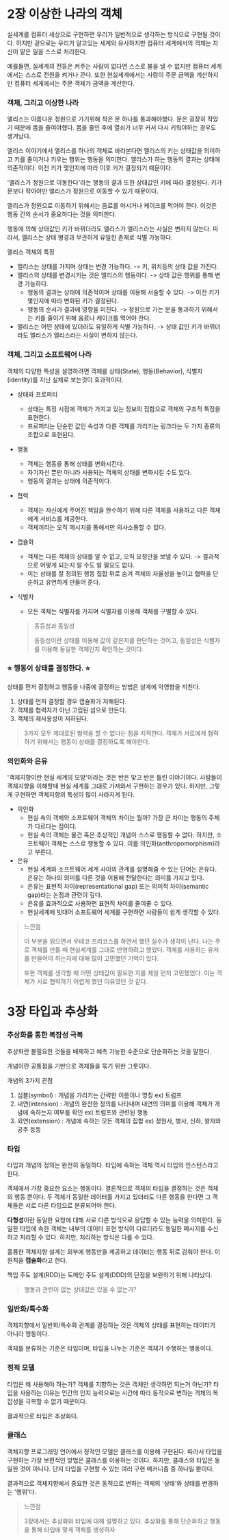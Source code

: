 # 2장 이상한 나라의 객체

실세계를 컴퓨터 세상으로 구현하면 우리가 일반적으로 생각하는 방식으로 구현될 것이다.
하지만 겉으로는 우리가 알고있는 세계와 유사하지만 컴퓨터 세계에서의 객체는 자신이 맡은 일을 스스로 처리한다.

예를들면, 실세계의 전등은 켜주는 사람이 없다면 스스로 불을 낼 수 없지만 컴퓨터 세계에서는 스스로 전원을 켜거나 끈다.
또한 현실세계에서는 사람이 주문 금액을 계산하지만 컴퓨터 세게에서는 주문 객체가 금액을 계산한다.

### 객체, 그리고 이상한 나라

앨리스는 아름다운 정원으로 가기위해 작은 문 하나를 통과해야했다. 
문은 굉장히 작았기 때문에 몸을 줄여야했다. 몸을 줄인 후에 열쇠가 너무 커서 다시 키워야하는 경우도 생겨났다.

앨리스 이야기에서 엘리스를 하나의 객체로 바라본다면 앨리스의 키는 상태값을 의미하고 키를 줄이거나 키우는 행위는 행동을 의미한다.
앨리스가 하는 행동의 결과는 상태에 의존적이다. 이전 키가 몇인지에 따라 이후 키가 결정되기 때문이다.

'앨리스가 정원으로 이동한다'라는 행동의 결과 또한 상태값인 키에 따라 결정된다.
키가 문보다 작아야만 앨리스가 정원으로 이동할 수 있기 때문이다.

앨리스가 정원으로 이동하기 위해서는 음료를 마시거나 케이크를 먹어야 한다. 
이것은 행동 간의 순서가 중요하다는 것을 의미한다.

행동에 의해 상태값인 키가 바뀌더라도 앨리스가 앨리스라는 사실은 변하지 않는다.
따라서, 앨리스는 상태 병경과 무관하게 유일한 존재로 식별 가능하다.

앨리스 객체의 특징

- 앨리스는 상태를 가지며 상태는 변경 가능하다. -> 키, 위치등의 상태 값을 가진다.
- 앨리스의 상태를 변경시키는 것은 앨리스의 행동이다. -> 상태 값은 행위를 통해 변경 가능하다.
  - 행동의 결과는 상태에 의존적이며 상태를 이용해 서술할 수 있다. -> 이전 키가 몇인지에 따라 변화된 키가 결정된다.
  - 행동의 순서가 결과에 영향을 미친다. -> 정원으로 가는 문을 통과하기 위해서는 키를 줄이기 위해 음료나 케이크를 먹어야 한다.
- 앨리스는 어떤 상태에 있더라도 유일하게 식별 가능하다. -> 상태 값인 키가 바뀌더라도 앨리스가 앨리스라는 사실이 변하지 않는다.

### 객체, 그리고 소프트웨어 나라

객체의 다양한 특성을 설명하려면 객체를 상태(State), 행동(Behavior), 식별자(identity)를 지닌 실체로 보는것이 효과적이다.

- 상태와 프로퍼티
  - 상태는 특정 시점에 객체가 가지고 있는 정보의 집합으로 객체의 구조적 특징을 표현한다.
  - 프로퍼티는 단순한 값인 속성과 다른 객체를 가리키는 링크라는 두 가지 종류의 조합으로 표현된다.
- 행동 
  - 객체는 행동을 통해 상태를 변화시킨다.
  - 자기자신 뿐만 아니라 사용되는 객체의 상태를 변화시킬 수도 있다.
  - 행동의 결과는 상태에 의존적이다.
- 협력
  - 객체는 자신에게 주어진 책임을 완수하기 위해 다른 객체를 사용하고 다른 객체에게 서비스를 제공한다.
  - 객체끼리는 오직 메시지를 통해서만 의사소통할 수 있다.
- 캡슐화
  - 객체는 다른 객체의 상태를 알 수 없고, 오직 요청만을 보낼 수 있다. -> 결과적으로 어떻게 되는지 알 수도 알 필요도 없다.
  - 이는 상태를 잘 정의된 행동 집합 뒤로 숨겨 객체의 자율성을 높이고 협력을 단순하고 유연하게 만들어 준다.
- 식별자 
  - 모든 객체는 식별자를 가지며 식별자를 이용해 객체를 구별할 수 있다.

  > 동등성과 동일성
  > 
  > 동등성이란 상태를 이용해 값이 같은지를 판단하는 것이고, 동일성은 식별자를 이용해 동일한 객체인지 확인하는 것이다.

### ⭐ ️행동이 상태를 결정한다. ⭐️

상태를 먼저 결정하고 행동을 나중에 결정하는 방법은 설계에 악영향을 끼친다.

1. 상태를 먼저 결정할 경우 캡슐화가 저해된다.
2. 객체를 협력자가 아닌 고립된 섬으로 만든다.
3. 객체의 재사용성이 저하된다.

> 3가지 모두 제대로된 협력을 할 수 없다는 점을 지적한다.
> 객체가 서로에게 협력하기 위해서는 행동이 상태를 결정하도록 해야한다.

### 의인화와 은유

'객체지향이란 현실 세계의 모방'이라는 것은 반은 맞고 반은 틀린 이야기이다.
사람들이 객체지향을 이해할때 현실 세계를 그대로 가져와서 구현하는 경우가 있다. 
하지만, 그렇게 구현하면 객체지향의 특성이 많이 사라지게 된다.

- 의인화
  - 현실 속의 객체와 소프트웨어 객체의 차이는 뭘까? 가장 큰 차이는 행동의 주체가 다르다는 점이다. 
  - 현실 속의 객체는 물건 혹은 추상적인 개념이 스스로 행동할 수 없다. 하지만, 소프트웨어 객체는 스스로 행동할 수 있다. 이를 의인화(anthropomorphism)라고 부른다.
- 은유
  - 현실 세계와 소프트웨어 세계 사이의 관계를 설명해줄 수 있는 단어는 은유다.
    은유는 하나의 의미를 다른 것을 이용해 전달한다는 의미를 가지고 있다.
  - 은유는 표현적 차이(representational gap) 또는 의미적 차이(semantic gap)라는 논점과 관련이 깊다.
  - 은유를 효과적으로 사용하면 표현적 차이를 줄여줄 수 있다. 
  - 현실세계에 빗대어 소프트웨어 세계를 구현하면 사람들이 쉽게 생각할 수 있다.


> 느낀점
> 
> 이 부분을 읽으면서 우테코 프리코스를 하면서 했던 실수가 생각이 난다.
> 나는 주로 객체를 만들 때 현실세계를 그대로 반영하려고 했었다. 
> 객체를 사용하는 유저를 만들어야 하는지에 대해 많이 고민했던 기억이 있다.
> 
> 또한 객체를 생각할 때 어떤 상태값이 필요한 지를 제일 먼저 고민했었다.
> 이는 객체가 서로 협력하기 어렵게 했던 이유였던 것 같다.
  

# 3장 타입과 추상화

### 추상화를 통한 복잡성 극복

추상화란 불필요한 것들을 배제하고 예측 가능한 수준으로 단순화하는 것을 말한다.

개념이란 공통점을 기반으로 객체들을 묶기 위한 그릇이다.

개념의 3가지 관점
1. 심볼(symbol) : 개념을 가리키는 간략한 이름이나 명칭 ex) 트럼프
2. 내연(intension) : 개념의 완전한 정의를 나타내며 내연의 의미를 이용해 객체가 개념에 속하는지 여부를 확인 ex) 트럼프와 관련된 행동
3. 외연(extension) : 개념에 속하는 모든 객체의 집합 ex) 정원사, 병사, 신하, 왕자와 공주 등등

### 타입

타입과 개념의 정의는 완전히 동일하다. 타입에 속하는 객체 역시 타입의 인스턴스라고 한다.

객체에서 가장 중요한 요소는 행동이다. 결론적으로 객체의 타입을 결정하는 것은 객체의 행동 뿐이다.
두 객체가 동일한 데이터를 가지고 있더라도 다른 행동을 한다면 그 객체들은 서로 다른 타입으로 분류되어야 한다.

**다형성**이란 동일한 요청에 대해 서로 다른 방식으로 응답할 수 있는 능력을 의미한다.
동일한 타입에 속한 객체는 내부의 데이터 표현 방식이 다르더라도 동일한 메시지를 수신하고 처리할 수 있다. 
하지만, 처리하는 방식은 다를 수 있다.

훌륭한 객체지향 설계는 외부에 행동만을 제공하고 데이터는 행동 뒤로 감춰야 한다. 이 원칙을 **캡슐화**라고 한다.

책임 주도 설계(RDD)는 도메인 주도 설계(DDD)의 단점을 보완하기 위해 나타났다.

> 행동과 관련이 없는 상태값은 있을 수 없는가?

### 일반화/특수화

객체지향에서 일반화/특수화 관계를 결정하는 것은 객체의 상태를 표현하는 데이터가 아니라 행동이다.

객체를 분류하는 기준은 타입이며, 타입을 나누는 기준은 객체가 수행하는 행동이다.

### 정적 모델

타입은 왜 사용해야 하는가? 객체를 지향하는 것은 객체만 생각하면 되는거 아닌가? 
타입을 사용하는 이유는 인간의 인지 능력으로는 시간에 따라 동적으로 변하는 객체의 복잡성을 극복할 수 없기 때문이다.

결과적으로 타입은 추상화다. 

### 클래스

객체지향 프로그래밍 언어에서 정적인 모델은 클래스를 이용해 구현된다. 따라서 타입을 구현하는 가장 보편적인 방법은 클래스를 이용하는 것이다.
하지만, 클래스와 타입은 동일한 것이 아니다. 단지 타입을 구현할 수 있는 여러 구현 메커니즘 중 하나일 뿐이다.

결과적으로 객체지향에서 중요한 것은 동적으로 변하는 객체의 '상태'와 상태를 변경하는 '행위'다.

> 느낀점
> 
> 3장에서는 추상화와 타입에 대해 설명하고 있다. 
> 추상화를 통해 단순화하고 행동을 통해 타입에 맞게 객체를 생성하자

<br/><br/><br/><br/><br/><br/><br/>